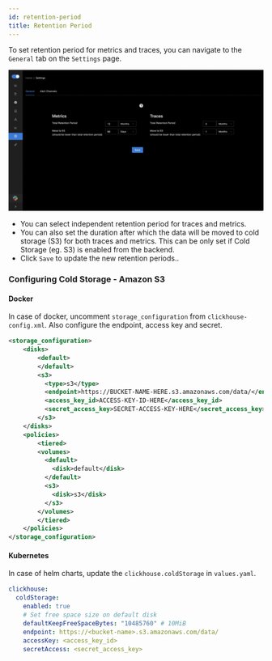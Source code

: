 ```yaml
---
id: retention-period
title: Retention Period
---
```


To set retention period for metrics and traces, you can navigate to the `General` tab on the `Settings` page.

![retention-period](../../static/img/docs/retention-period.webp)

- You can select independent retention period for traces and metrics.
- You can also set the duration after which the data will be moved to cold storage (S3) for both traces and metrics. This can be only set if Cold Storage (eg. S3) is enabled from the backend.
- Click `Save` to update the new retention periods..

### Configuring Cold Storage - Amazon S3

#### Docker

In case of docker, uncomment `storage_configuration` from `clickhouse-config.xml`. Also configure the endpoint, access key and secret.

```xml
<storage_configuration>
	<disks>
		<default>
		</default>
 	    <s3>
 	      <type>s3</type>
		  <endpoint>https://BUCKET-NAME-HERE.s3.amazonaws.com/data/</endpoint>
 	      <access_key_id>ACCESS-KEY-ID-HERE</access_key_id>
 	      <secret_access_key>SECRET-ACCESS-KEY-HERE</secret_access_key>
 	    </s3>
	</disks>
	<policies>
		<tiered>
    	<volumes>
    	  <default>
    	    <disk>default</disk>
    	  </default>
    	  <s3>
    	    <disk>s3</disk>
    	  </s3>
    	</volumes>
        </tiered>
	</policies>
</storage_configuration>
```

#### Kubernetes

In case of helm charts, update the `clickhouse.coldStorage` in `values.yaml`.

```yaml
clickhouse:
  coldStorage:
    enabled: true
    # Set free space size on default disk
    defaultKeepFreeSpaceBytes: "10485760" # 10MiB
    endpoint: https://<bucket-name>.s3.amazonaws.com/data/
    accessKey: <access_key_id>
    secretAccess: <secret_access_key>
```
